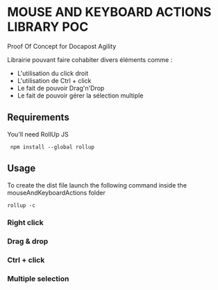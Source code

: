 # MOUSE AND KEYBOARD ACTIONS LIBRARY POC
Proof Of Concept for Docapost Agility

Librairie pouvant faire cohabiter divers éléments comme :

* L'utilisation du click droit
* L'utilisation de Ctrl + click
* Le fait de pouvoir Drag'n'Drop
* Le fait de pouvoir gérer la sélection multiple


## Requirements
You'll need RollUp JS
```
 npm install --global rollup
```

## Usage
To create the dist file launch the following command inside the mouseAndKeyboardActions folder
```
rollup -c

```

### Right click

### Drag & drop

### Ctrl + click

### Multiple selection